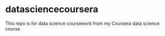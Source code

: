 datasciencecoursera
===================

This repo is for data science coursework from my Coursera data science course.

